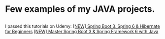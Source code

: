 # Few examples of my JAVA projects.
##
  <!-- Insert two spaces here -->
I passed this tutorials on Udemy:
[[NEW] Spring Boot 3, Spring 6 & Hibernate for Beginners](https://www.udemy.com/course/spring-hibernate-tutorial/learn/lecture/36829936#overview)
[[NEW] Master Spring Boot 3 & Spring Framework 6 with Java](https://www.udemy.com/course/spring-boot-and-spring-framework-tutorial-for-beginners/learn/lecture/35016746?start=0#overview)

